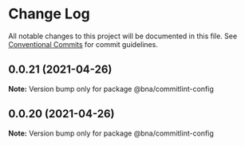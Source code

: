 # Change Log

All notable changes to this project will be documented in this file.
See [Conventional Commits](https://conventionalcommits.org) for commit guidelines.

## 0.0.21 (2021-04-26)

**Note:** Version bump only for package @bna/commitlint-config





## 0.0.20 (2021-04-26)

**Note:** Version bump only for package @bna/commitlint-config
